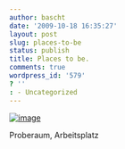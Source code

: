 ```yaml
---
author: bascht
date: '2009-10-18 16:35:27'
layout: post
slug: places-to-be
status: publish
title: Places to be.
comments: true
wordpress_id: '579'
? ''
: - Uncategorized
---
```


[![image](http://bascht.files.wordpress.com/2009/10/2009-10-18_15-09-40-scaled-1000.jpg?w=300)](http://bascht.files.wordpress.com/2009/10/2009-10-18_15-09-40-scaled-1000.jpg)


Proberaum, Arbeitsplatz




